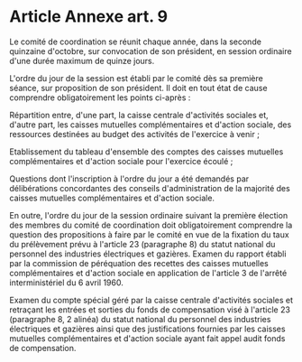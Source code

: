 # Article Annexe art. 9

Le comité de coordination se réunit chaque année, dans la seconde quinzaine d'octobre, sur convocation de son président, en session ordinaire d'une durée maximum de quinze jours.

L'ordre du jour de la session est établi par le comité dès sa première séance, sur proposition de son président. Il doit en tout état de cause comprendre obligatoirement les points ci-après :

Répartition entre, d'une part, la caisse centrale d'activités sociales et, d'autre part, les caisses mutuelles complémentaires et d'action sociale, des ressources destinées au budget des activités de l'exercice à venir ;

Etablissement du tableau d'ensemble des comptes des caisses mutuelles complémentaires et d'action sociale pour l'exercice écoulé ;

Questions dont l'inscription à l'ordre du jour a été demandés par délibérations concordantes des conseils d'administration de la majorité des caisses mutuelles complémentaires et d'action sociale.

En outre, l'ordre du jour de la session ordinaire suivant la première élection des membres du comité de coordination doit obligatoirement comprendre la question des propositions à faire par le comité en vue de la fixation du taux du prélèvement prévu à l'article 23 (paragraphe 8) du statut national du personnel des industries électriques et gazières.    Examen du rapport établi par la commission de péréquation des recettes des caisses mutuelles complémentaires et d'action sociale en application de l'article 3 de l'arrêté interministériel du 6 avril 1960.

Examen du compte spécial géré par la caisse centrale d'activités sociales et retraçant les entrées et sorties du fonds de compensation visé à l'article 23 (paragraphe 8, 2 alinéa) du statut national du personnel des industries électriques et gazières ainsi que des justifications fournies par les caisses mutuelles complémentaires et d'action sociale ayant fait appel audit fonds de compensation.
